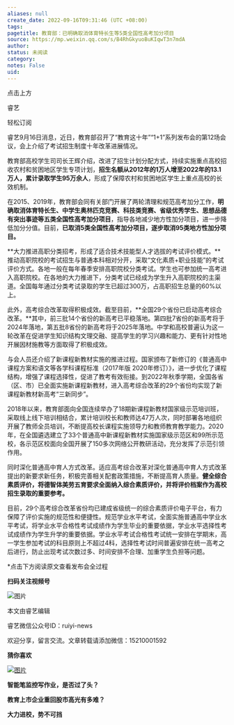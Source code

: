 ```yaml
---
aliases: null
create_date: 2022-09-16T09:31:46 (UTC +08:00)
tags: 
pagetitle: 教育部：已明确取消体育特长生等5类全国性高考加分项目
source: https://mp.weixin.qq.com/s/B4RhGkyuoBuKIqwT3n7mdA
author: 
status: 未阅读
category: 
notes: False
uid: 
---
```


点击上方  

睿艺

轻松订阅

睿艺9月16日消息，近日，教育部召开了“教育这十年”“1+1”系列发布会的第12场会议，会上介绍了考试招生制度十年改革进展情况。

教育部高校学生司司长王辉介绍，改进了招生计划分配方式，持续实施重点高校招收农村和贫困地区学生专项计划，**招生名额从2012年的1万人增至2022年的13.1万人，累计录取学生95万余人**，形成了保障农村和贫困地区学生上重点高校的长效机制。

在2015、2019年，教育部会同有关部门开展了两轮清理和规范高考加分工作，**明确取消体育特长生、中学生奥林匹克竞赛、科技类竞赛、省级优秀学生、思想品德有突出事迹等五类全国性高考加分项目**，指导各地减少地方性加分项目，进一步降低加分分值。目前，**已取消5类全国性高考加分项目，逐步取消95类地方性加分项目。**

**大力推进高职分类招考，形成了适合技术技能型人才选拔的考试评价模式。**推动高职院校的考试招生与普通本科相对分开，采取“文化素质+职业技能”的考试评价方式。各地一般在每年春季安排高职院校分类考试。学生也可参加统一高考进入高职院校。在各地的大力推进下，分类考试已经成为学生升入高职院校的主渠道。全国每年通过分类考试录取的学生已超过300万，占高职招生总量的60%以上。

此外，高考综合改革取得积极成效。截至目前，**全国29个省份已启动高考综合改革。**其中，前三批14个省份的新高考已平稳落地。第四批7省份的新高考将于2024年落地，第五批8省份的新高考将于2025年落地。中学和高校普遍认为这一轮改革在促进学生知识结构文理交融、提高学生的学习兴趣和能力、更有针对性地开展因材施教等方面取得了积极成效。

与会人员还介绍了新课程新教材实施的推进过程。国家颁布了新修订的《普通高中课程方案和语文等各学科课程标准（2017年版 2020年修订）》，进一步优化了课程结构，增强了课程选择性，促进了教考有效衔接。到2022年秋季学期，全国各省（区、市）已全面实施新课程新教材，进入高考综合改革的29个省份均实现了新课程新教材新高考“三新同步”。

2018年以来，教育部面向全国连续举办了18期新课程新教材国家级示范培训班，采取线上线下培训相结合，累计培训校长和教师达47万人次，同时部署各地组织开展了教师全员培训，不断提高校长课程实施领导力和教师教育教学能力。2020年，在全国遴选建立了33个普通高中新课程新教材实施国家级示范区和99所示范校，各示范区校面向全国开展了150多次网络公开教研活动，充分发挥了示范引领作用。

同时深化普通高中育人方式改革。适应高考综合改革对深化普通高中育人方式改革提出的新要求新任务，积极完善相关配套政策措施，不断提高育人质量。**健全综合素质评价，将德智体美劳五育要求全面纳入综合素质评价，并将评价档案作为高校招生录取的重要参考。**

目前，29个高考综合改革省份均已建成省级统一的综合素质评价电子平台，有力保障了评价实施的规范性和便捷性。规范学业水平考试，全面实施普通高中学业水平考试，将学业水平合格性考试成绩作为学生毕业的重要依据，学业水平选择性考试成绩作为学生升学的重要依据。学业水平考试合格性考试统一安排在学期末，高一学生参加考试的科目原则上不超过4科，选择性考试时间普遍安排在统一高考之后进行，防止出现考试次数过多、时间安排不合理、加重学生负担等问题。

\*点击下方阅读原文查看发布会全过程

**扫码关注视频号**

![图片](https://mmbiz.qpic.cn/mmbiz_jpg/02IQMr6cRmaL1OcSVFkmmicqbgo8I5SL3CaIZ8KQWL8lBU8UTUB7hCSkVxpR9MeNd7j6Bx2x8eicYuiaNR9ib2EhQA/640?wx_fmt=jpeg&wxfrom=5&wx_lazy=1&wx_co=1)

本文由睿艺编辑

睿艺微信公众号ID：ruiyi-news  

欢迎分享，留言交流。文章转载请添加微信：15210001592

**猜你喜欢**

[![图片](https://mmbiz.qpic.cn/mmbiz_jpg/02IQMr6cRmYBS8fic6vcN4tOoycIibgtWj2IW9a8u5arxDut7gbUibnPR6hnVzFRibD56NHgPt9ulDlubGElCAOgPg/640?wx_fmt=jpeg&wxfrom=5&wx_lazy=1&wx_co=1)](http://mp.weixin.qq.com/s?__biz=MzI4NzU2MzI1Mg==&mid=2247530257&idx=1&sn=e17ea9953ccd30c3af5ddb510bf6b51d&chksm=ebc9fb8adcbe729c404c70987ed1c4fcacfc1b59ab89fc44d2b41b0477cd83492705055bed4e&scene=21#wechat_redirect)

**智能笔监控写作业，是否过了头？**

**教育上市企业重回股市高光有多难？**

**大力进校，势不可挡**
